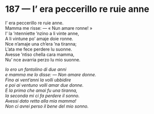 # 187 — I’ era peccerillo re ruie anne

I’ era peccerillo re ruie anne.  
Mamma me risse: — « Nun amare ronne! »  
I’ la ’ntenniette ’nzino a li vinte anne,  
A li vintune po’ amaje doie ronne.  
Nce n’amaje una ch’era ’na tiranna;  
L’ata me fece perdere lu suonne.  
Avesse ’ntiso chella cara mamma,  
Nu’ nce avarria perzo lu mio suonne.

_Io ero un fantolino di due anni  
e mamma me lo disse: — Non amare donne.  
Fino ai vent’anni la volli ubbidire  
e poi ai ventuno volli amar due donne.  
E la prima che amai fu una tiranna,  
la seconda mi ci fa perdere il sonno.  
Avessi dato retta alla mia mamma!  
Non ci avrei perso il bene del mio sonno._

